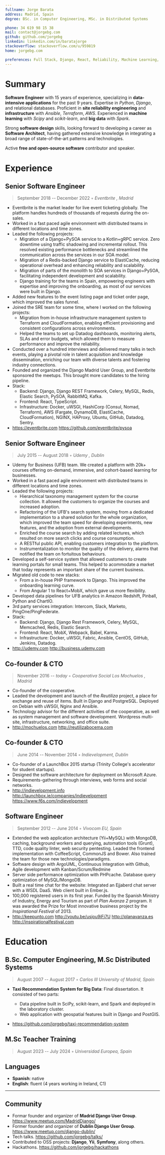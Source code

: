 ```yaml
---
fullname: Jorge Barata
address: Madrid, Spain
degree: BSc. in Computer Engineering, MSc. in Distributed Systems

phone: 34 619 98 15 38
mail: contact@jorgebg.com
github: github.com/jorgebg
linkedin: linkedin.com/in/baratajorge
stackoverflow: stackoverflow.com/u/959819
home: jorgebg.com

preferences: Full Stack, Django, React, Reliability, Machine Learning, GNU/Linux
---
```


# Summary

**Software Engineer** with 15 years of experience, specializing in **data-intensive applications** for the past 9 years. Expertise in _Python_, _Django_, and relational databases. Proficient in **site reliability engineering** and **infrastructure** with _Ansible_, _Terraform_, _AWS_. Experienced in **machine learning** with _Scipy_ and _scikit-learn_, and **big data** with _Spark_.

Strong **software design** skills, looking forward to developing a career as **Software Architect**, having gathered extensive knowledge in integrating a broad range of state-of-the-art patterns and technologies.

Active **free and open-source software** contributor and speaker.

# Experience

## Senior Software Engineer

> September 2018 -- December 2022 ◦ _Eventbrite , Madrid_

- Eventbrite is the market leader for live event ticketing globally. The platform handles hundreds of thousands of requests during the on-sales.
- Worked in a fast paced agile environment with distributed teams in different locations and time zones.
- Leaded the following projects:
  - Migration of a Django+PySOA service to a Kotlin+gRPC service. Zero downtime using traffic shadowing and incremental rollout. This resolved existing performance bottlenecks and streamlined the communication across the services in our SOA model.
  - Migration of a Redis-backed Django service to ElastiCache, reducing operational overhead and enhancing reliability and scalability.
  - Migration of parts of the monolith to SOA services in Django+PySOA, facilitating independent development and scalability.
  - Django training for the teams in Spain, empowering engineers with expertise and improving the onboarding, as most of our services were built in Django.
- Added new features to the event listing page and ticket order page, which improved the sales funnel.
- Joined the SRE team for some time, where I worked on the following projects:
  - Migration from in-house infrastructure management system to Terraform and CloudFormation, enabling efficient provisioning and consistent configurations across environments.
  - Helped the teams to set up Datadog dashboards, monitoring alerts, SLAs and error budgets, which allowed them to measure performance and improve the reliability.
- Conducted over a hundred interviews and delivered many talks in tech events, playing a pivotal role in talent acquisition and knowledge dissemination, enriching our team with diverse talents and fostering industry connections.
- Founded and organized the Django Madrid User Group, and Eventbrite sponsored the meetups. This brought more candidates to the hiring pipeline.
- Stack:
  - Backend: Django, Django REST Framework, Celery, MySQL, Redis, Elastic Search, PySOA, RabbitMQ, Kafka.
  - Frontend: React, TypeScript.
  - Infrastructure: Docker, uWSGI, HashiCorp (Consul, Nomad, Terraform), AWS (Fargate, DynamoDB, ElastiCache, CloudFormation), NGINX, HAProxy, Ubuntu, GitHub, Datadog, Sentry.
- https://eventbrite.com https://github.com/eventbrite/pysoa

## Senior Software Engineer

> July 2015 -- August 2018 ◦ _Udemy , Dublin_

- Udemy for Business (UFB) team. We created a platform with 20k+ courses offering on-demand, immersive, and cohort-based learning for businesses.
- Worked in a fast paced agile environment with distributed teams in different locations and time zones.
- Leaded the following projects:
  - Hierarchical taxonomy management system for the course collection. It allowed the customers to organize the courses and increased adoption.
  - Refactoring of the UFB's search system, moving from a dedicated implementation to a shared solution for the whole organization, which improved the team speed for developing experiments, new features, and the adoption from external developments.
  - Enriched the course search by adding related lectures, which resulted on more search clicks and course consumption.
  - A RESTful public API, enabling customers integration to the platform.
  - Instrumentalization to monitor the quality of the delivery, alarms that notified the team on fortuitous behaviours.
- Developed a self-service system that allowed customers to create learning portals for small teams. This helped to acommodate a market that today represents an important share of the current business.
- Migrated old code to new stacks:
  - From a in-house PHP framework to Django. This improved the onboarding learning curve.
  - From Angular 1 to React+MobX, which gave us more flexibility.
- Developed data pipelines for UFB analytics in Amazon Redshift, Pinball, Python and ChartIO.
- 3rd party services integration: Intercom, Slack, Marketo, PingOne/PingFederate.
- Stack:
  - Backend: Django, Django Rest Framework, Celery, MySQL, Memcached, Redis, Elastic Search.
  - Frontend: React, MobX, Webpack, Babel, Karma.
  - Infrastructure: Docker, uWSGI, Fabric, Ansible, CentOS, GitHub, Jenkins, Datadog.
- http://udemy.com http://business.udemy.com

## Co-founder & CTO

> November 2016 -- _today_ ◦ _Cooperativa Social Los Mochuelos , Madrid_

- Co-founder of the cooperative.
- Leaded the development and launch of the _Reutiliza_ project, a place for exchange and reuse of items. Built in Django and PostgreSQL. Deployed on Debian with uWSGI, Nginx and Ansible.
- Technology advisor for the different activities of the cooperative, as well as system management and software development. Wordpress multi-site, infrastructure, networking, and office suite.
- http://mochuelos.com http://reutilizabocema.com

## Co-founder & CTO

> June 2014 -- November 2014 ◦ _Indievelopment, Dublin_

- Co-founder of a LaunchBox 2015 startup (Trinity College's accelerator for student startups).
- Designed the software architecture for deployment on Microsoft Azure.
- Requirements-gathering through interviews, web forms and social networks.
- http://indievelopment.info http://launchbox.ie/companies/indievelopment https://www.f6s.com/indievelopment

## Software Engineer

> September 2012 -- June 2014 ◦ _Vivocom EU, Spain_

- Extended the web application architecture (Yii+MySQL) with MongoDB, caching, background workers and querying, automation tools (Grunt), TTD, code quality linter, web security pentesting. Leaded the frontend implementation with CoffeeScript, CommonJS and Bower. Also trained the team for those new technologies/paradigms.
- Software design with ArgoUML, Continuous Integration with Github, Agile development with Kanban/Scrum/Redmine
- Server side performance optimization with PHPcache. Database query optimization of MySQL/MongoDB.
- Built a real time chat for the website: Integrated an Ejjaberd chat server with a WSDL DaaS. Web client built in Ember.js.
- 100,000 registered users in its first year. Funded by the Spanish Ministry of Industry, Energy and Tourism as part of _Plan Avanza 2_ program. It was awarded the Prize for Most innovative business project by the _Inspirational Festival_ of 2013.
- http://keepunto.com http://youtu.be/usjou9iFj7U http://planavanza.es http://inspirationalfestival.com

# Education

## B.Sc. Computer Engineering, M.Sc Distributed Systems

> August 2007 -- August 2017 ◦ _Carlos III University of Madrid, Spain_

- **Taxi Recommendation System for Big Data**: Final dissertation. It consisted of two parts:

  - Data pipeline built in SciPy, scikit-learn, and Spark and deployed in the laboratory cluster.
  - Web application with geospatial features built in Django and PostGIS.

- https://github.com/jorgebg/taxi-recommendation-system

## M.Sc Teacher Training

> August 2023 -- July 2024 ◦ _Universidad Europea, Spain_

## Languages

- **Spanish**: native
- **English**: fluent (4 years working in Ireland, C1)

---

## Community

- Formar founder and organizer of **Madrid Django User Group**. https://www.meetup.com/MadridDjango/
- Former founder and organizer of **Dublin Django User Group**. https://www.meetup.com/django-dublin/
- Tech talks. https://github.com/jorgebg/talks/
- Contributed to OSS projects: **Django**, **Yii**, **Symfony**, along others.
- Hackathons. https://github.com/jorgebg/hackathons
